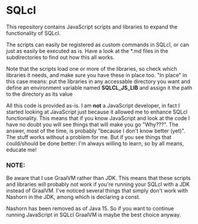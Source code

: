 # SQLcl
This repository contains JavaScript scripts and libraries to expand the functionality of SQLcl.

The scripts can easily be registered as custom commands in SQLcl, or can just as easily be executed as is.
Have a look at the *.md files in the subdirectories to find out how this all works.

Note that the scripts load one or more of the libraries, so check which libraries it needs, and make sure you have these in place too.
"In place" in this case means: put the libraries in any accessable directory you want and define an environment variable named **SQLCL_JS_LIB** and assign it the path to the directory as its value

All this code is provided as-is.
I am **not** a JavaScript developer, in fact I started looking at JavaScript just because it allowed me to enhance SQLcl functionality.
This means that if you know JavaScript and look at the code I have no doubt you will see things that will make you go "Why???".
The answer, most of the time, is probably "because I don't know better (yet)".
The stuff works without a problem for me. But if you see things that could/should be done better: I'm always willing to learn, so by all means, educate me!



### NOTE:

Be aware that I use GraalVM rather than JDK.
This means that these scripts and libraries will probably not work if you're running your SQLcl with a JDK instead of GraalVM.
I've noticed several things that simply don't work with Nashorn in the JDK, among which is declaring a const.

Nashorn has been removed as of Java 15. 
So if you want to continue running JavaScript in SQLcl GraalVM is maybe the best choice anyway.

